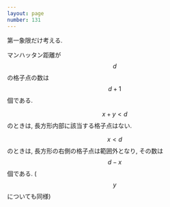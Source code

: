 ```yaml
---
layout: page
number: 131
---
```

第一象限だけ考える.

マンハッタン距離が $$ d $$ の格子点の数は $$ d + 1 $$ 個である.

$$ x + y \lt d $$ のときは, 長方形内部に該当する格子点はない.

$$ x < d $$ のときは, 長方形の右側の格子点は範囲外となり, その数は $$ d - x $$ 個である. ($$ y $$ についても同様)
